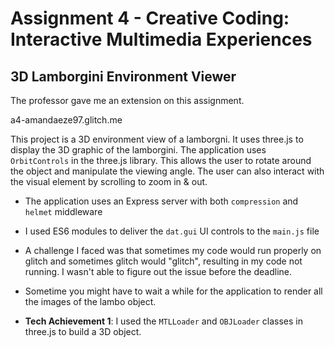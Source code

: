 Assignment 4 - Creative Coding: Interactive Multimedia Experiences
===
## 3D Lamborgini Environment Viewer

The professor gave me an extension on this assignment.

a4-amandaeze97.glitch.me

This project is a 3D environment view of a lamborgni. It uses three.js to display the 3D graphic of the lamborgini.
The application uses `OrbitControls` in the three.js library. This allows the user to rotate around the object and
manipulate the viewing angle. The user can also interact with the visual element by scrolling to zoom in & out.

- The application uses an Express server with both `compression` and `helmet` middleware
- I used ES6 modules to deliver the `dat.gui` UI controls to the `main.js` file
- A challenge I faced was that sometimes my code would run properly on glitch and sometimes glitch would "glitch",
  resulting in my code not running. I wasn't able to figure out the issue before the deadline.
- Sometime you might have to wait a while for the application to render all the images of the lambo object.
  
- **Tech Achievement 1**: I used the `MTLLoader` and `OBJLoader` classes in three.js to build a 3D object. 
